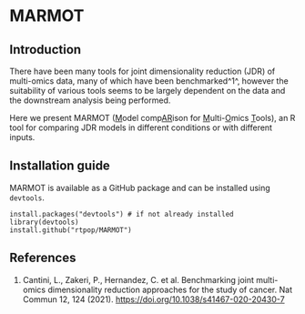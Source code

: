 # MARMOT

## Introduction

There have been many tools for joint dimensionality reduction (JDR) of multi-omics data, many of which have been benchmarked^1^, however the suitability of various tools seems to be largely dependent on the data and the downstream analysis being performed.

Here we present MARMOT (<u>M</u>odel comp<u>AR</u>ison for <u>M</u>ulti-<u>O</u>mics <u>T</u>ools), an R tool for comparing JDR models in different conditions or with different inputs.

## Installation guide
MARMOT is available as a GitHub package and can be installed using `devtools`. 

```
install.packages("devtools") # if not already installed
library(devtools)
install.github("rtpop/MARMOT")
```

## References
1. Cantini, L., Zakeri, P., Hernandez, C. et al. Benchmarking joint multi-omics dimensionality reduction approaches for the study of cancer. Nat Commun 12, 124 (2021). https://doi.org/10.1038/s41467-020-20430-7
